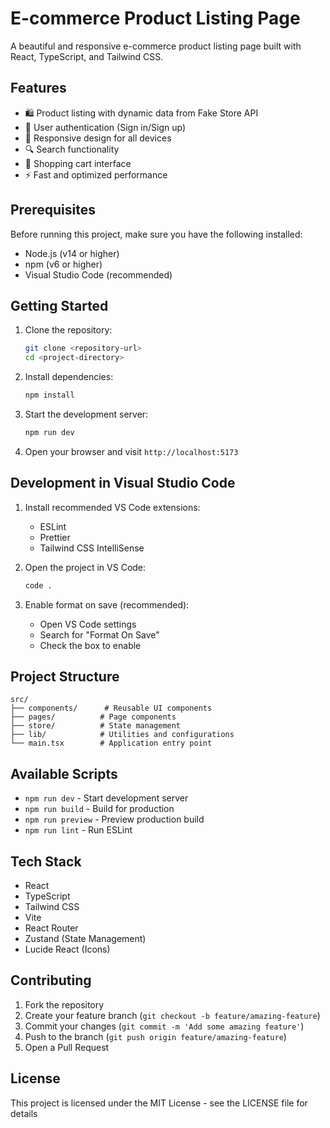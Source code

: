 # E-commerce Product Listing Page

A beautiful and responsive e-commerce product listing page built with React, TypeScript, and Tailwind CSS.

## Features

- 🛍️ Product listing with dynamic data from Fake Store API
- 🔐 User authentication (Sign in/Sign up)
- 🎨 Responsive design for all devices
- 🔍 Search functionality
- 🛒 Shopping cart interface
- ⚡ Fast and optimized performance

## Prerequisites

Before running this project, make sure you have the following installed:
- Node.js (v14 or higher)
- npm (v6 or higher)
- Visual Studio Code (recommended)

## Getting Started

1. Clone the repository:
   ```bash
   git clone <repository-url>
   cd <project-directory>
   ```

2. Install dependencies:
   ```bash
   npm install
   ```

3. Start the development server:
   ```bash
   npm run dev
   ```

4. Open your browser and visit `http://localhost:5173`

## Development in Visual Studio Code

1. Install recommended VS Code extensions:
   - ESLint
   - Prettier
   - Tailwind CSS IntelliSense

2. Open the project in VS Code:
   ```bash
   code .
   ```

3. Enable format on save (recommended):
   - Open VS Code settings
   - Search for "Format On Save"
   - Check the box to enable

## Project Structure

```
src/
├── components/      # Reusable UI components
├── pages/          # Page components
├── store/          # State management
├── lib/            # Utilities and configurations
└── main.tsx        # Application entry point
```

## Available Scripts

- `npm run dev` - Start development server
- `npm run build` - Build for production
- `npm run preview` - Preview production build
- `npm run lint` - Run ESLint

## Tech Stack

- React
- TypeScript
- Tailwind CSS
- Vite
- React Router
- Zustand (State Management)
- Lucide React (Icons)

## Contributing

1. Fork the repository
2. Create your feature branch (`git checkout -b feature/amazing-feature`)
3. Commit your changes (`git commit -m 'Add some amazing feature'`)
4. Push to the branch (`git push origin feature/amazing-feature`)
5. Open a Pull Request

## License

This project is licensed under the MIT License - see the LICENSE file for details